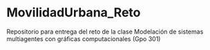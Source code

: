 # MovilidadUrbana_Reto
Repositorio para entrega del reto de la clase Modelación de sistemas multiagentes con gráficas computacionales (Gpo 301)
